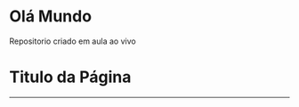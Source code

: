 # Olá Mundo
 Repositorio criado em aula ao vivo
 <html>
 <head>
 <title> Titulo da Pagina </title>
 </head>
 <body>
    <h1> Titulo da Página</h1>
    <hr>
 </body>
</html>

 
